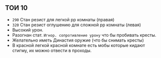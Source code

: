 ## ТОИ 10
* `290` Стан резист для легкой рр комнаты (правая)
* `320` Стан резист оглушению для сложной рр комнаты (левая)
* Высокий урон. 
* Разогнан стат. `Игнор. сопротивление урону` что бы пробивать кресты.
* Желательно иметь Династия оружие (что бы снимать кресты)
* В красной легкой красной комнате  есть мобы которые кидают стигму, их можно отвести в проходы.
